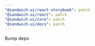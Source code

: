 ```yaml
---
"@sandwich-ui/react-storybook": patch
"@sandwich-ui/react": patch
"@sandwich-ui/core": patch
"@sandwich-ui/docs": patch
---
```


Bump deps
